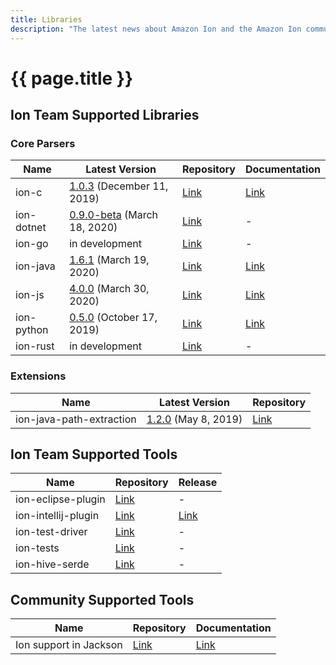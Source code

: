 ```yaml
---
title: Libraries
description: "The latest news about Amazon Ion and the Amazon Ion community."
---
```


# {{ page.title }}

## Ion Team Supported Libraries

### Core Parsers

| Name | Latest Version | Repository | Documentation |
|------|----------------|------|---------------|
| ion-c | [1.0.3](https://github.com/amzn/ion-c/releases/latest) (December 11, 2019) | [Link](https://github.com/amzn/ion-c) | [Link](https://amzn.github.io/ion-c/) |
| ion-dotnet | [0.9.0-beta](https://github.com/amzn/ion-dotnet/releases/latest) (March 18, 2020) | [Link](https://github.com/amzn/ion-dotnet) | - |
| ion-go | in development | [Link](https://github.com/amzn/ion-go) | - |
| ion-java | [1.6.1](https://github.com/amzn/ion-java/releases/latest) (March 19, 2020) | [Link](https://github.com/amzn/ion-java) | [Link](https://www.javadoc.io/doc/com.amazon.ion/ion-java/) |
| ion-js | [4.0.0](https://github.com/amzn/ion-js/releases/latest) (March 30, 2020) | [Link](https://github.com/amzn/ion-js) | [Link](https://amzn.github.io/ion-js/api/) |
| ion-python | [0.5.0](https://github.com/amzn/ion-python/releases/latest) (October 17, 2019) | [Link](https://github.com/amzn/ion-python) | [Link](https://ion-python.readthedocs.io/en/latest/amazon.ion.html) |
| ion-rust | in development | [Link](https://github.com/amzn/ion-rust) | - |

### Extensions

| Name | Latest Version | Repository |
|------|------|---------|
| ion-java-path-extraction | [1.2.0](https://github.com/amzn/ion-java-path-extraction/releases/latest) (May 8, 2019) | [Link](https://github.com/amzn/ion-java-path-extraction) |

## Ion Team Supported Tools

| Name | Repository | Release |
|------|------|---------|
| ion-eclipse-plugin | [Link](https://github.com/amzn/ion-eclipse-plugin) | - |
| ion-intellij-plugin | [Link](https://github.com/amzn/ion-intellij-plugin) | [Link](https://plugins.jetbrains.com/plugin/8409-amazon-ion-intellij-idea-plugin) |
| ion-test-driver | [Link](https://github.com/amzn/ion-test-driver) | - |
| ion-tests | [Link](https://github.com/amzn/ion-tests) | - |
| ion-hive-serde | [Link](https://github.com/amzn/ion-hive-serde) | - |

## Community Supported Tools

| Name | Repository | Documentation |
|------|------------|---------------|
| Ion support in Jackson |  [Link](https://github.com/FasterXML/jackson-dataformats-binary/tree/master/ion) | [Link](http://fasterxml.github.io/jackson-dataformats-binary/javadoc/ion/2.9/) |
